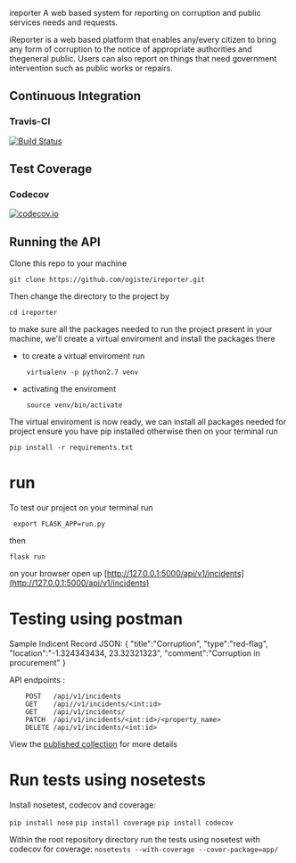 ireporter
A web based system for reporting on corruption and public services needs and requests.

iReporter is a web based platform that enables any/every citizen to bring any form of corruption to the notice of appropriate authorities and thegeneral public. Users can also report on things that need government intervention such as public works or repairs.

## Continuous Integration

### Travis-CI
[![Build Status](https://travis-ci.org/ogiste/ireporter.svg?branch=develop)](https://travis-ci.org/ogiste/ireporter)

## Test Coverage

### Codecov
[![codecov.io](https://codecov.io/github/ogiste/ireporter/coverage.svg?branch=develop)](https://codecov.io/github/ogiste/ireporter?branch=develop)

## Running the API  ##
Clone this repo to your machine 

 ``` git clone https://github.com/ogiste/ireporter.git ```

Then change the directory to the project by 

``` cd ireporter ```

to make sure all the packages needed to run the project present in your machine,
we'll create a virtual enviroment and install the packages there

* to create a virtual enviroment run


    ``` virtualenv -p python2.7 venv```
* activating the enviroment

    ``` source venv/bin/activate```

The virtual enviroment is now ready, we can install all packages needed for project
ensure you have pip installed otherwise 
then on your terminal run

``` pip install -r requirements.txt ```

# run 
To test our project on your terminal run 

``` export FLASK_APP=run.py```

then

``` flask run ```

on your browser open up [http://127.0.0.1:5000/api/v1/incidents](http://127.0.0.1:5000/api/v1/incidents)

# Testing using postman 

Sample Indicent Record JSON:
  {
            "title":"Corruption",
            "type":"red-flag",
            "location":"-1.324343434, 23.32321323",
            "comment":"Corruption in procurement"
  }

API endpoints :

        POST   /api/v1/incidents
        GET    /api//v1/incidents/<int:id>
        GET    /api/v1/incidents/
        PATCH  /api/v1/incidents/<int:id>/<property_name>
        DELETE /api/v1/incidents/<int:id>

View the [published collection](https://documenter.getpostman.com/view/764347/RzffJ9Y8
) for more details

# Run tests using nosetests

Install nosetest, codecov and coverage:

 ```pip install nose```
 ```pip install coverage```
 ```pip install codecov```
 
Within the root repository directory run the tests using nosetest with codecov for coverage:
 ```nosetests --with-coverage --cover-package=app/```

